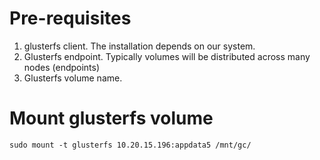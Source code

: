 # Pre-requisites
1. glusterfs client. The installation depends on our system.
2. Glusterfs endpoint. Typically volumes will be distributed across many nodes (endpoints)
3. Glusterfs volume name.

# Mount glusterfs volume
```
sudo mount -t glusterfs 10.20.15.196:appdata5 /mnt/gc/
```
